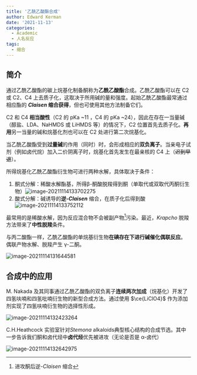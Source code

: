 ```yaml
---
title: '乙酰乙酸酯合成'
author: Edward Kerman
date: '2021-11-13'
categories:
  - Academic
  - 人名反应
tags:
  - 缩合
---
```


## 简介

通过乙酰乙酸酯的碳上烷基化制备酮称为**乙酰乙酸酯**合成。乙酰乙酸酯可以在 C2 或 C2、C4 上去质子化，这取决于所用碱的量和强度。起始乙酰乙酸酯最常通过相应酯的 ***Claisen* 缩合获得**，但也可使用其他方法制备它们。

C2 和 C4 **相当酸性**（C2 的 pKa ~11 ，C4 的 pKa ~24），因此在存在一当量碱（醇盐、LDA、NaHMDS 或 LiHMDS 等）的情况下，C2 位置首先去质子化。**再用**另一当量的碱和烷基化剂也可以在 C2 处进行第二次烷基化。

当乙酰乙酸酯受到**过量碱**的作用（同时）时，会形成相应的**双负离子**。当亲电子试剂（例如卤代烷）加入二价阴离子时，烷基化首先发生在最亲核的 C4 上（~~迟到早退~~）。

所得烷基化乙酰乙酸酯衍生物可进行两种水解，具体取决于条件：

1. 酮式分解：稀酸水解酯基，所得β-酮酸脱羧得到酮（单取代或双取代丙酮衍生物）![image-20211114133702275](https://tva1.sinaimg.cn/large/008i3skNgy1gwemf9owi2j31i005yt99.jpg)
2. 酸式分解：碱诱导的**逆-*Claisen*** 缩合，在质子化后得到酸![image-20211114133752112](https://tva1.sinaimg.cn/large/008i3skNgy1gwemg4yg09j31o40dkmyj.jpg)

最常用的是稀酸水解，因为反应混合物不会被副产物[^1]污染。最近，*Krapcho* 脱羧方法带来了**中性脱羧**条件。

与丙二酸酯一样，乙酰乙酸酯的单烷基衍生物**在碘存在下进行碱催化偶联反应**。 偶联产物水解、脱羧产生 γ-二酮。

![image-20211114131644581](https://tva1.sinaimg.cn/large/008i3skNgy1gwelu5nvktj31om0qu7ap.jpg)

[^1]: 进攻酮后逆-*Claisen* 缩合

## 合成中的应用

M. Nakada 及其同事通过乙酰乙酸酯的双负离子**连续两次加成**（烷基化）开发了四氢呋喃和四氢吡喃衍生物的新型合成方法。通过使用 $\ce{LiClO4}$ 作为添加剂实现了四氢呋喃衍生物的选择性形成。

![image-20211114132423264](https://tva1.sinaimg.cn/large/008i3skNgy1gwem23pflbj31oa0f4jtv.jpg)

C.H.Heathcock 实验室针对*Stemona* alkaloids典型核心结构的合成节选。其中一步告诉我们酮和卤代烃中**卤代烃**优先被进攻（无论是否是 α-卤代）

![image-20211114132642975](https://tva1.sinaimg.cn/large/008i3skNgy1gwem4ivumsj31ne0c6tba.jpg)